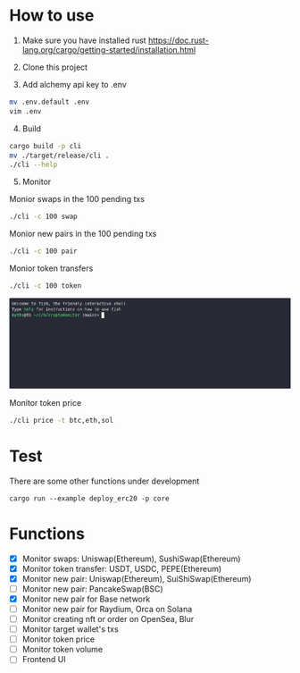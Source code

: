# How to use

1. Make sure you have installed rust https://doc.rust-lang.org/cargo/getting-started/installation.html

2. Clone this project

3. Add alchemy api key to .env

```bash
mv .env.default .env
vim .env
```

4. Build
   
```bash
cargo build -p cli
mv ./target/release/cli .
./cli --help
```

5. Monitor

Monior swaps in the 100 pending txs
```bash
./cli -c 100 swap
```

Monior new pairs in the 100 pending txs
```bash
./cli -c 100 pair
```

Monior token transfers
```bash
./cli -c 100 token
```
![Demo GIF](demo.gif)

Monitor token price
```bash
./cli price -t btc,eth,sol
```

# Test

There are some other functions under development
```
cargo run --example deploy_erc20 -p core
```

# Functions

- [x] Monitor swaps: Uniswap(Ethereum), SushiSwap(Ethereum)
- [x] Monitor token transfer: USDT, USDC, PEPE(Ethereum)
- [x] Monitor new pair: Uniswap(Ethereum), SuiShiSwap(Ethereum)
- [ ] Monitor new pair: PancakeSwap(BSC)
- [x] Monitor new pair for Base network
- [ ] Monitor new pair for Raydium, Orca on Solana
- [ ] Monitor creating nft or order on OpenSea, Blur
- [ ] Monitor target wallet's txs
- [ ] Monitor token price
- [ ] Monitor token volume
- [ ] Frontend UI